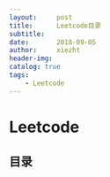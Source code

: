 ```yaml
---
layout:     post
title:      Leetcode目录
subtitle:   
date:       2018-09-05
author:     xiezht
header-img: 
catalog: true
tags: 
    - Leetcode
---
```


# Leetcode

## 目录


